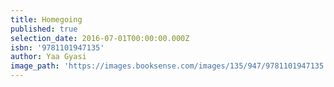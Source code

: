 ```yaml
---
title: Homegoing
published: true
selection_date: 2016-07-01T00:00:00.000Z
isbn: '9781101947135'
author: Yaa Gyasi
image_path: 'https://images.booksense.com/images/135/947/9781101947135.jpg'
---
```

